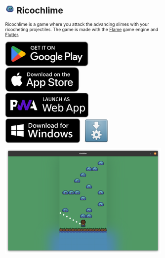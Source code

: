 # <img src="assets/icon/icon.png" width="30" height="30" alt="Logo"> Ricochlime

Ricochlime is a game where you attack the advancing slimes with your ricocheting projectiles. The game is made with the [Flame](https://flame-engine.org/) game engine and [Flutter](https://flutter.dev/).

[<img src='assets_raw/google-play-badge.png'
    alt='Get it on Google Play'
    height=80>][google_play]
&nbsp;
[<img src='assets_raw/app-store-badge.svg'
    alt='Get it on the App Store'
    height=80>][app_store]
&nbsp;
[<img src='assets_raw/pwa-badge.png'
    alt='Launch as web app'
    height=80>][web_app]
&nbsp;
[<img src="assets_raw/windows-badge.png"
    alt="Download for Windows"
    height=80>][download_windows]
&nbsp;
[<img src="assets_raw/appimage-logo.png"
    alt="Get it as an AppImage"
    height=80>][download_appimage]

<img src='metadata/en-US/images/tenInchScreenshots/game.png' alt='Game screen with a player at the bottom facing multiple slimes' />

[google_play]: https://play.google.com/store/apps/details?id=com.adilhanney.ricochlime
[app_store]: https://apps.apple.com/app/ricochlime/id6459539993
[web_app]: https://ricochlime.adil.hanney.org
[download_windows]: https://github.com/adil192/ricochlime/releases/download/v0.4.1/RicochlimeInstaller_v0.4.1.exe
[download_appimage]: https://github.com/adil192/ricochlime/releases/download/v0.4.1/Ricochlime-0.4.1-x86_64.AppImage
